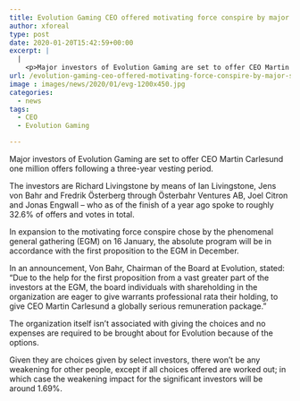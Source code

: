 ```yaml
---
title: Evolution Gaming CEO offered motivating force conspire by major shareholders
author: xforeal 
type: post
date: 2020-01-20T15:42:59+00:00
excerpt: |
  |
    <p>Major investors of Evolution Gaming are set to offer CEO Martin Carlesund one million offers following a three-year vesting period </p>
url: /evolution-gaming-ceo-offered-motivating-force-conspire-by-major-shareholders/
image : images/news/2020/01/evg-1200x450.jpg
categories:
  - news
tags:
  - CEO
  - Evolution Gaming

---
```

<span style="font-weight: 400;">Major investors of Evolution Gaming are set to offer CEO Martin Carlesund one million offers following a three-year vesting period. </span>

<span style="font-weight: 400;">The investors are Richard Livingstone by means of Ian Livingstone, Jens von Bahr and Fredrik Österberg through Österbahr Ventures AB, Joel Citron and Jonas Engwall – who as of the finish of a year ago spoke to roughly 32.6% of offers and votes in total.</span>

<span style="font-weight: 400;">In expansion to the motivating force conspire chose by the phenomenal general gathering (EGM) on 16 January, the absolute program will be in accordance with the first proposition to the EGM in December. </span>

<span style="font-weight: 400;">In an announcement, Von Bahr, Chairman of the Board at Evolution, stated: “Due to the help for the first proposition from a vast greater part of the investors at the EGM, the board individuals with shareholding in the organization are eager to give warrants professional rata their holding, to give CEO Martin Carlesund a globally serious remuneration package.”</span>

<span style="font-weight: 400;">The organization itself isn’t associated with giving the choices and no expenses are required to be brought about for Evolution because of the options. </span>

<span style="font-weight: 400;">Given they are choices given by select investors, there won’t be any weakening for other people, except if all choices offered are worked out; in which case the weakening impact for the significant investors will be around 1.69%.</span>